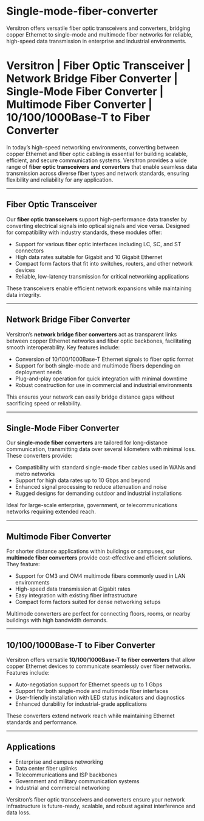 # Single-mode-fiber-converter
Versitron offers versatile fiber optic transceivers and converters, bridging copper Ethernet to single-mode and multimode fiber networks for reliable, high-speed data transmission in enterprise and industrial environments.

# Versitron | Fiber Optic Transceiver | Network Bridge Fiber Converter | Single-Mode Fiber Converter | Multimode Fiber Converter | 10/100/1000Base-T to Fiber Converter

In today’s high-speed networking environments, converting between copper Ethernet and fiber optic cabling is essential for building scalable, efficient, and secure communication systems. Versitron provides a wide range of **fiber optic transceivers and converters** that enable seamless data transmission across diverse fiber types and network standards, ensuring flexibility and reliability for any application.

---

## Fiber Optic Transceiver

Our **fiber optic transceivers** support high-performance data transfer by converting electrical signals into optical signals and vice versa. Designed for compatibility with industry standards, these modules offer:

- Support for various fiber optic interfaces including LC, SC, and ST connectors  
- High data rates suitable for Gigabit and 10 Gigabit Ethernet  
- Compact form factors that fit into switches, routers, and other network devices  
- Reliable, low-latency transmission for critical networking applications  

These transceivers enable efficient network expansions while maintaining data integrity.

---

## Network Bridge Fiber Converter

Versitron’s **network bridge fiber converters** act as transparent links between copper Ethernet networks and fiber optic backbones, facilitating smooth interoperability. Key features include:

- Conversion of 10/100/1000Base-T Ethernet signals to fiber optic format  
- Support for both single-mode and multimode fibers depending on deployment needs  
- Plug-and-play operation for quick integration with minimal downtime  
- Robust construction for use in commercial and industrial environments  

This ensures your network can easily bridge distance gaps without sacrificing speed or reliability.

---

## Single-Mode Fiber Converter

Our **single-mode fiber converters** are tailored for long-distance communication, transmitting data over several kilometers with minimal loss. These converters provide:

- Compatibility with standard single-mode fiber cables used in WANs and metro networks  
- Support for high data rates up to 10 Gbps and beyond  
- Enhanced signal processing to reduce attenuation and noise  
- Rugged designs for demanding outdoor and industrial installations  

Ideal for large-scale enterprise, government, or telecommunications networks requiring extended reach.

---

## Multimode Fiber Converter

For shorter distance applications within buildings or campuses, our **multimode fiber converters** provide cost-effective and efficient solutions. They feature:

- Support for OM3 and OM4 multimode fibers commonly used in LAN environments  
- High-speed data transmission at Gigabit rates  
- Easy integration with existing fiber infrastructure  
- Compact form factors suited for dense networking setups  

Multimode converters are perfect for connecting floors, rooms, or nearby buildings with high bandwidth demands.

---

## 10/100/1000Base-T to Fiber Converter

Versitron offers versatile **10/100/1000Base-T to fiber converters** that allow copper Ethernet devices to communicate seamlessly over fiber networks. Features include:

- Auto-negotiation support for Ethernet speeds up to 1 Gbps  
- Support for both single-mode and multimode fiber interfaces  
- User-friendly installation with LED status indicators and diagnostics  
- Enhanced durability for industrial-grade applications  

These converters extend network reach while maintaining Ethernet standards and performance.

---

## Applications

- Enterprise and campus networking  
- Data center fiber uplinks  
- Telecommunications and ISP backbones  
- Government and military communication systems  
- Industrial and commercial networking  

Versitron’s fiber optic transceivers and converters ensure your network infrastructure is future-ready, scalable, and robust against interference and data loss.

